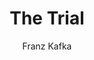 ---
layout: book-review
title: The Trial
author: "Franz Kafka"
cover: assets/img/book_covers/the_trial.jpg
finished: 2023-07-13
rating: 2
goodreads_url: "https://www.goodreads.com/review/show/5689370316"
review: >
  Weird. Just weird. (I think) I understood Kafka's critiques/metaphors of society in general, but didn't like his style of writing at all.
---